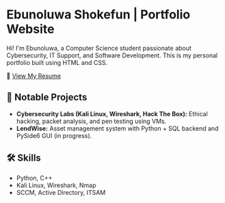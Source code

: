 # Ebunoluwa Shokefun | Portfolio Website

Hi! I'm Ebunoluwa, a Computer Science student passionate about Cybersecurity, IT Support, and Software Development. This is my personal portfolio built using HTML and CSS.

🔹 [View My Resume](resume.html)

## 💼 Notable Projects
- **Cybersecurity Labs (Kali Linux, Wireshark, Hack The Box):** Ethical hacking, packet analysis, and pen testing using VMs.
- **LendWise:** Asset management system with Python + SQL backend and PySide6 GUI (in progress).

## 🛠 Skills
- Python, C++
- Kali Linux, Wireshark, Nmap
- SCCM, Active Directory, ITSAM
